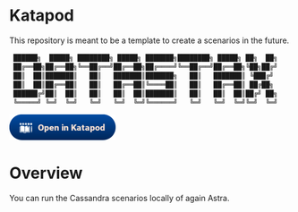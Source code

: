 # Katapod

This repository is meant to be a template to create a scenarios in the future.

```
 ██████╗  █████╗ ████████╗ █████╗ ███████╗████████╗ █████╗ ██╗  ██╗ 
 ██╔══██╗██╔══██╗╚══██╔══╝██╔══██╗██╔════╝╚══██╔══╝██╔══██╗╚██╗██╔╝ 
 ██║  ██║███████║   ██║   ███████║███████╗   ██║   ███████║ ╚███╔╝  
 ██║  ██║██╔══██║   ██║   ██╔══██║╚════██║   ██║   ██╔══██║ ██╔██╗  
 ██████╔╝██║  ██║   ██║   ██║  ██║███████║   ██║   ██║  ██║██╔╝ ██╗ 
 ╚═════╝ ╚═╝  ╚═╝   ╚═╝   ╚═╝  ╚═╝╚══════╝   ╚═╝   ╚═╝  ╚═╝╚═╝  ╚═╝ 
```

[![Open in KataPod](https://github.com/DataStax-Academy/katapod-shared-assets/blob/main/images/open-in-katapod.png?raw=true)](https://katapod.datastaxtraining.com/#https://github.com/datastax-academy/katapod-scenario-template/)

# Overview

You can run the Cassandra scenarios locally of again Astra.



